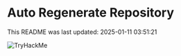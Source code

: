 # Auto Regenerate Repository

This README was last updated: 2025-01-11 03:51:21

 ![TryHackMe](https://tryhackme.com/badge/533634)